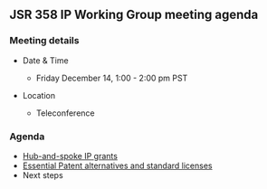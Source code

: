 ## JSR 358 IP Working Group meeting agenda

### Meeting details

*   Date & Time
    *   Friday December 14, 1:00 - 2:00 pm PST

*   Location
    *   Teleconference

### Agenda

*   [Hub-and-spoke IP grants](http://jcp.org/aboutJava/communityprocess/ec-public/materials/2012-10-16/Hub-and-Spoke-Alternative.pdf)
*   [Essential Patent alternatives and standard licenses](http://jcp.org/aboutJava/communityprocess/ec-public/materials/2012-11-20/Patent-Altenatives-and-Standard-Licenses.pdf)
*   Next steps